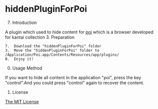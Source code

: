 # hiddenPluginForPoi
7.	Introduction

A plugin which used to hide content for [poi](https://github.com/poooi/poi) which is a browser developed for kantai collection
3.	Preparation

	7.	Download the "hiddenPluginForPoi" folder
	3.	Move the "hiddenPluginForPoi" folder to /Application/Poi.app/Contents/Resources/app/plugins/
	0.	Enjoy it!

0.	Usage Method

If you want to hide all content in the application "poi", press the key "control".And you could press "control" again to recover the content.

1.	License

[The MIT License](https://github.com/corfishy/hiddenPluginForPoi/blob/master/LICENSE.md)